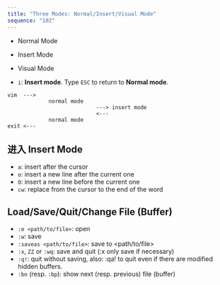 ```yaml
---
title: "Three Modes: Normal/Insert/Visual Mode"
sequence: "102"
---
```


- Normal Mode
- Insert Mode
- Visual Mode

- `i`: **Insert mode**. Type `ESC` to return to **Normal mode**.

```text
vim  ---> 
             normal mode
                            ---> insert mode
                            <---
             normal mode
exit <---
```  

## 进入 Insert Mode

- `a`: insert after the cursor
- `o`: insert a new line after the current one
- `O`: insert a new line before the current one
- `cw`: replace from the cursor to the end of the word

## Load/Save/Quit/Change File (Buffer)

- `:e <path/to/file>`: open
- `:w`: save
- `:saveas <path/to/file>`: save to <path/to/file>
- `:x`, `ZZ` or `:wq`: save and quit (:x only save if necessary)
- `:q!`: quit without saving, also: :qa! to quit even if there are modified hidden buffers.
- `:bn` (resp. `:bp`): show next (resp. previous) file (buffer)
